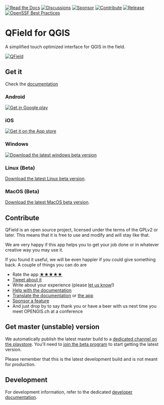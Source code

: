 [![Read the Docs](https://img.shields.io/badge/Read-the%20Docs-green.svg)](https://docs.qfield.org/)
[![Discussions](https://img.shields.io/github/discussions/opengisch/qfield?label=Discussions)](https://github.com/opengisch/QField/discussions)
[![Sponsor](https://img.shields.io/static/v1?label=Support&message=%E2%9D%A4)](https://github.com/sponsors/opengisch)
[![Contribute](https://img.shields.io/static/v1?label=Contribute&message=💪)](#contribute)
[![Release](https://img.shields.io/github/release/opengisch/QField.svg?label=Release)](https://github.com/opengisch/QField/releases)
[![OpenSSF Best Practices](https://www.bestpractices.dev/projects/8392/badge)](https://www.bestpractices.dev/projects/8392)


# QField for QGIS

A simplified touch optimized interface for QGIS in the field.

[![QField](https://i0.wp.com/www.opengis.ch/wp-content/uploads/2022/11/QField_App-Medienmitteilung_AppAward2022.jpg?w=1024&ssl=1)](https://qfield.org)

## Get it

Check the [documentation](https://docs.qfield.org/)

### Android

[![Get in Google play](https://qfield.org/images/play_store.png)](https://play.google.com/store/apps/details?id=ch.opengis.qfield)

### iOS

[![Get it on the App store](https://qfield.org/images/app_store.png)](https://apps.apple.com/app/qfield-for-qgis/id1531726814)

### Windows

<a href="https://qfield.org/get_latest?platform=windows" target="_blank">![Download the latest windows beta version](https://qfield.org/images/download_windows.png)</a>

### Linux (Beta)

<a href="https://qfield.org/get_latest?platform=linux" target="_blank">Download the latest Linux beta version</a>.

### MacOS (Beta)

<a href="https://qfield.org/get_latest?platform=macos" target="_blank">Download the latest MacOS beta version</a>.

## Contribute

QField is an open source project, licensed under the terms of the GPLv2 or later. This means that it is free to use and modify and will stay like that.

We are very happy if this app helps you to get your job done or in whatever creative way you may use it.

If you found it useful, we will be even happier if you could give something back. A couple of things you can do are

 * Rate the app [★★★★★](https://play.google.com/store/apps/details?id=ch.opengis.qfield&hl=en#details-reviews)
 * [Tweet about it](https://twitter.com/share?text=Looking%20for%20a%20good%20tool%20for%20field%20work%20in%20GIS?%20Check%20out%20%23QField!)
 * Write about your experience (please [let us know](mailto:info@opengis.ch)!)
 * [Help with the documentation](https://github.com/opengisch/QField-docs#documentation-process)
 * [Translate the documentation](https://github.com/opengisch/QField-docs#translation-process) or [the app](https://www.transifex.com/opengisch/qfield-for-qgis/)
 * [Sponsor a feature](https://docs.qfield.org/get-started/sponsor/)
 * And just drop by to say thank you or have a beer with us next time you meet OPENGIS.ch at a conference

## Get master (unstable) version
We automatically publish the latest master build to a [dedicated channel on the playstore](https://play.google.com/store/apps/details?id=ch.opengis.qfield_dev). You'll need to [join the beta program](https://play.google.com/apps/testing/ch.opengis.qfield_dev) to start getting the latest version.

Please remember that this is the latest development build and is not meant for production.


## Development

For development information, refer to the dedicated [developer documentation](doc/dev.md).

